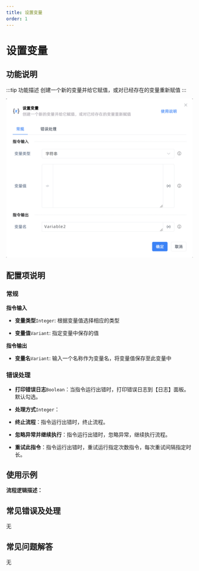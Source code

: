 ```yaml
---
title: 设置变量
order: 1
---
```


# 设置变量

## 功能说明

:::tip 功能描述
创建一个新的变量并给它赋值，或对已经存在的变量重新赋值
:::

![设置变量](../../assets/设置变量_command.png)

## 配置项说明

### 常规

**指令输入**

- **变量类型**`Integer`: 根据变量值选择相应的类型

- **变量值**`Variant`: 指定变量中保存的值


**指令输出**

- **变量名**`Variant`: 输入一个名称作为变量名，将变量值保存至此变量中

### 错误处理

- **打印错误日志**`Boolean`：当指令运行出错时，打印错误日志到【日志】面板。默认勾选。

- **处理方式**`Integer`：

 - **终止流程**：指令运行出错时，终止流程。

 - **忽略异常并继续执行**：指令运行出错时，忽略异常，继续执行流程。

 - **重试此指令**：指令运行出错时，重试运行指定次数指令，每次重试间隔指定时长。

## 使用示例

**流程逻辑描述：** 

## 常见错误及处理

无

## 常见问题解答

无

